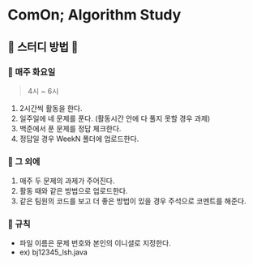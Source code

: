 # ComOn; Algorithm Study

## 🌼 스터디 방법 🌼

### 📌 매주 화요일

> 4시 ~ 6시

1. 2시간씩 활동을 한다.
2. 일주일에 네 문제를 푼다. (활동시간 안에 다 풀지 못할 경우 과제)
3. 백준에서 푼 문제를 정답 체크한다.
4. 정답일 경우 WeekN 폴더에 업로드한다.

### 📌 그 외에

1. 매주 두 문제의 과제가 주어진다.
2. 활동 때와 같은 방법으로 업로드한다.
3. 같은 팀원의 코드를 보고 더 좋은 방법이 있을 경우 주석으로 코멘트를 해준다.

### 📌 규칙

- 파일 이름은 문제 번호와 본인의 이니셜로 지정한다.
- ex) bj12345_lsh.java
